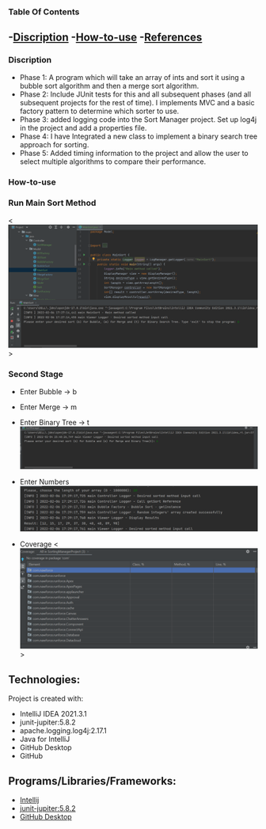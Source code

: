 ### Table Of Contents
-[Discription](#description)
-[How-to-use](#How-to-use)
-[References](#References)
-------
### Discription
* Phase 1: A program which will take an array of ints and sort it using a bubble sort algorithm and then a merge sort algorithm.
* Phase 2: Include JUnit tests for this and all subsequent phases (and all subsequent projects for the rest of time). I implements MVC and a basic factory pattern to determine which sorter to use. 
* Phase 3: added logging code into the Sort Manager project. Set up log4j in the project and add a properties file. 
* Phase 4: I have Integrated a new class to implement a binary search tree approach for sorting.
* Phase 5: Added timing information to the project and allow the user to select multiple algorithms to compare their performance.

### How-to-use
### Run Main Sort Method 
<![Main Method](MainSort.png)>

### Second Stage
* Enter Bubble -> b
* Enter Merge -> m
* Enter Binary Tree -> t
![Main Method](BinarySort.png)
* Enter Numbers 
![Main Method](TypeInput.png)

* Coverage 
<![Main Method](Coverage.png)>


## Technologies:

Project is created with:
* IntelliJ IDEA 2021.3.1
* junit-jupiter:5.8.2
* apache.logging.log4j:2.17.1
* Java for IntelliJ
* GitHub Desktop
* GitHub

## Programs/Libraries/Frameworks:
* [Intellij](https://www.jetbrains.com/idea/download/#section=windows)
* [junit-jupiter:5.8.2](https://junit.org/junit5/docs/current/user-guide/)
* [GitHub Desktop](https://desktop.github.com)

